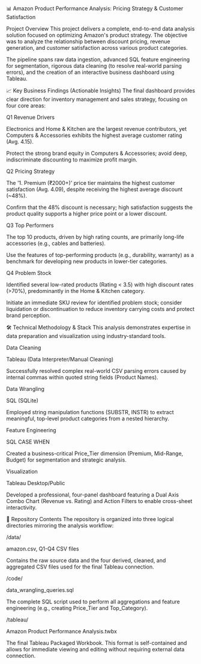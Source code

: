 📊 Amazon Product Performance Analysis: Pricing Strategy & Customer Satisfaction

Project Overview
This project delivers a complete, end-to-end data analysis solution focused on optimizing Amazon's product strategy. The objective was to analyze the relationship between discount pricing, revenue generation, and customer satisfaction across various product categories.

The pipeline spans raw data ingestion, advanced SQL feature engineering for segmentation, rigorous data cleaning (to resolve real-world parsing errors), and the creation of an interactive business dashboard using Tableau.


📈 Key Business Findings (Actionable Insights)
The final dashboard provides clear direction for inventory management and sales strategy, focusing on four core areas:

Q1 Revenue Drivers

Electronics and Home & Kitchen are the largest revenue contributors, yet Computers & Accessories exhibits the highest average customer rating (Avg. 4.15).

Protect the strong brand equity in Computers & Accessories; avoid deep, indiscriminate discounting to maximize profit margin.

Q2 Pricing Strategy

The '1. Premium (₹2000+)' price tier maintains the highest customer satisfaction (Avg. 4.09), despite receiving the highest average discount (~48%).

Confirm that the 48% discount is necessary; high satisfaction suggests the product quality supports a higher price point or a lower discount.

Q3 Top Performers

The top 10 products, driven by high rating counts, are primarily long-life accessories (e.g., cables and batteries).

Use the features of top-performing products (e.g., durability, warranty) as a benchmark for developing new products in lower-tier categories.

Q4 Problem Stock

Identified several low-rated products (Rating < 3.5) with high discount rates (>70%), predominantly in the Home & Kitchen category.

Initiate an immediate SKU review for identified problem stock; consider liquidation or discontinuation to reduce inventory carrying costs and protect brand perception.


🛠️ Technical Methodology & Stack
This analysis demonstrates expertise in data preparation and visualization using industry-standard tools.


Data Cleaning

Tableau (Data Interpreter/Manual Cleaning)

Successfully resolved complex real-world CSV parsing errors caused by internal commas within quoted string fields (Product Names).

Data Wrangling

SQL (SQLite)

Employed string manipulation functions (SUBSTR, INSTR) to extract meaningful, top-level product categories from a nested hierarchy.

Feature Engineering

SQL CASE WHEN

Created a business-critical Price_Tier dimension (Premium, Mid-Range, Budget) for segmentation and strategic analysis.

Visualization

Tableau Desktop/Public

Developed a professional, four-panel dashboard featuring a Dual Axis Combo Chart (Revenue vs. Rating) and Action Filters to enable cross-sheet interactivity.


📂 Repository Contents
The repository is organized into three logical directories mirroring the analysis workflow:


/data/

amazon.csv, Q1-Q4 CSV files

Contains the raw source data and the four derived, cleaned, and aggregated CSV files used for the final Tableau connection.

/code/

data_wrangling_queries.sql

The complete SQL script used to perform all aggregations and feature engineering (e.g., creating Price_Tier and Top_Category).

/tableau/

Amazon Product Performance Analysis.twbx

The final Tableau Packaged Workbook. This format is self-contained and allows for immediate viewing and editing without requiring external data connection.
